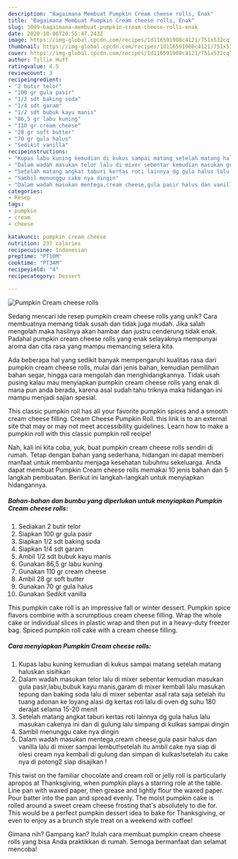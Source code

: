 ```yaml
---
description: "Bagaimana Membuat Pumpkin Cream cheese rolls, Enak"
title: "Bagaimana Membuat Pumpkin Cream cheese rolls, Enak"
slug: 3049-bagaimana-membuat-pumpkin-cream-cheese-rolls-enak
date: 2020-10-06T20:55:47.243Z
image: https://img-global.cpcdn.com/recipes/1d116591908c4121/751x532cq70/pumpkin-cream-cheese-rolls-foto-resep-utama.jpg
thumbnail: https://img-global.cpcdn.com/recipes/1d116591908c4121/751x532cq70/pumpkin-cream-cheese-rolls-foto-resep-utama.jpg
cover: https://img-global.cpcdn.com/recipes/1d116591908c4121/751x532cq70/pumpkin-cream-cheese-rolls-foto-resep-utama.jpg
author: Tillie Huff
ratingvalue: 4.5
reviewcount: 3
recipeingredient:
- "2 butir telor"
- "100 gr gula pasir"
- "1/2 sdt baking soda"
- "1/4 sdt garam"
- "1/2 sdt bubuk kayu manis"
- "86,5 gr labu kuning"
- "110 gr cream cheese"
- "28 gr soft butter"
- "70 gr gula halus"
- "Sedikit vanilla"
recipeinstructions:
- "Kupas labu kuning kemudian di kukus sampai matang setelah matang haluskan sisihkan"
- "Dalam wadah masukan telor lalu di mixer sebentar kemudian masukan gula pasir,labu,bubuk kayu manis,garam di mixer kembali lalu masukan tepung dan baking soda lalu di mixer sebentar asal rata saja setelah itu tuang adonan ke loyang alasi dg kertas roti lalu di oven dg suhu 180 derajat selama 15-20 menit"
- "Setelah matang angkat taburi kertas roti lainnya dg gula halus lalu masukan cakenya ini dan di gulung lalu simpang di kulkas sampai dingin"
- "Sambil menunggu cake nya dingin"
- "Dalam wadah masukan mentega,cream cheese,gula pasir halus dan vanilla lalu di mixer sampai lembut!setelah itu ambil cake nya siap di olesi cream nya kembali di gulung dan simpan di kulkas!setelah itu cake nya di potong2 siap disajikan !"
categories:
- Resep
tags:
- pumpkin
- cream
- cheese

katakunci: pumpkin cream cheese 
nutrition: 237 calories
recipecuisine: Indonesian
preptime: "PT10M"
cooktime: "PT34M"
recipeyield: "4"
recipecategory: Dessert

---
```



![Pumpkin Cream cheese rolls](https://img-global.cpcdn.com/recipes/1d116591908c4121/751x532cq70/pumpkin-cream-cheese-rolls-foto-resep-utama.jpg)

Sedang mencari ide resep pumpkin cream cheese rolls yang unik? Cara membuatnya memang tidak susah dan tidak juga mudah. Jika salah mengolah maka hasilnya akan hambar dan justru cenderung tidak enak. Padahal pumpkin cream cheese rolls yang enak selayaknya mempunyai aroma dan cita rasa yang mampu memancing selera kita.

Ada beberapa hal yang sedikit banyak mempengaruhi kualitas rasa dari pumpkin cream cheese rolls, mulai dari jenis bahan, kemudian pemilihan bahan segar, hingga cara mengolah dan menghidangkannya. Tidak usah pusing kalau mau menyiapkan pumpkin cream cheese rolls yang enak di mana pun anda berada, karena asal sudah tahu triknya maka hidangan ini mampu menjadi sajian spesial.

This classic pumpkin roll has all your favorite pumpkin spices and a smooth cream cheese filling. Cream Cheese Pumpkin Roll. this link is to an external site that may or may not meet accessibility guidelines. Learn how to make a pumpkin roll with this classic pumpkin roll recipe!


Nah, kali ini kita coba, yuk, buat pumpkin cream cheese rolls sendiri di rumah. Tetap dengan bahan yang sederhana, hidangan ini dapat memberi manfaat untuk membantu menjaga kesehatan tubuhmu sekeluarga. Anda dapat membuat Pumpkin Cream cheese rolls memakai 10 jenis bahan dan 5 langkah pembuatan. Berikut ini langkah-langkah untuk menyiapkan hidangannya.

<!--inarticleads1-->

##### Bahan-bahan dan bumbu yang diperlukan untuk menyiapkan Pumpkin Cream cheese rolls:

1. Sediakan 2 butir telor
1. Siapkan 100 gr gula pasir
1. Siapkan 1/2 sdt baking soda
1. Siapkan 1/4 sdt garam
1. Ambil 1/2 sdt bubuk kayu manis
1. Gunakan 86,5 gr labu kuning
1. Gunakan 110 gr cream cheese
1. Ambil 28 gr soft butter
1. Gunakan 70 gr gula halus
1. Gunakan Sedikit vanilla


This pumpkin cake roll is an impressive fall or winter dessert. Pumpkin spice flavors combine with a scrumptious cream cheese filling. Wrap the whole cake or individual slices in plastic wrap and then put in a heavy-duty freezer bag. Spiced pumpkin roll cake with a cream cheese filling. 

<!--inarticleads2-->

##### Cara menyiapkan Pumpkin Cream cheese rolls:

1. Kupas labu kuning kemudian di kukus sampai matang setelah matang haluskan sisihkan
1. Dalam wadah masukan telor lalu di mixer sebentar kemudian masukan gula pasir,labu,bubuk kayu manis,garam di mixer kembali lalu masukan tepung dan baking soda lalu di mixer sebentar asal rata saja setelah itu tuang adonan ke loyang alasi dg kertas roti lalu di oven dg suhu 180 derajat selama 15-20 menit
1. Setelah matang angkat taburi kertas roti lainnya dg gula halus lalu masukan cakenya ini dan di gulung lalu simpang di kulkas sampai dingin
1. Sambil menunggu cake nya dingin
1. Dalam wadah masukan mentega,cream cheese,gula pasir halus dan vanilla lalu di mixer sampai lembut!setelah itu ambil cake nya siap di olesi cream nya kembali di gulung dan simpan di kulkas!setelah itu cake nya di potong2 siap disajikan !


This twist on the familiar chocolate and cream roll or jelly roll is particularly apropos at Thanksgiving, when pumpkin plays a starring role at the table. Line pan with waxed paper, then grease and lightly flour the waxed paper. Pour batter into the pan and spread evenly. The moist pumpkin cake is rolled around a sweet cream cheese frosting that&#39;s absolutely to die for. This would be a perfect pumpkin dessert idea to bake for Thanksgiving, or even to enjoy as a brunch style treat on a weekend with coffee! 

Gimana nih? Gampang kan? Itulah cara membuat pumpkin cream cheese rolls yang bisa Anda praktikkan di rumah. Semoga bermanfaat dan selamat mencoba!
